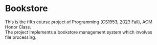 # Bookstore
This is the fifth course project of Programming (CS1953, 2023 Fall), ACM Honor Class.             
The project implements a bookstore management system which involves file processing.
